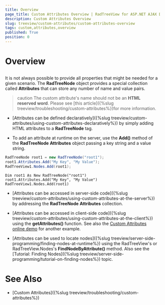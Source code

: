 ```yaml
---
title: Overview
page_title: Custom Attributes Overview | RadTreeView for ASP.NET AJAX Documentation
description: Custom Attributes Overview
slug: treeview/custom-attributes/custom-attributes-overview
tags: custom,attributes,overview
published: True
position: 0
---
```


# Overview



## 

It is not always possible to provide all properties that might be needed for a given scenario. The **RadTreeNode** object provides a special collection called **Attributes** that can store any number of name and value pairs.

>caution The custom attribute's name should not be an **HTML reserved word**. Please see [this article]({%slug treeview/troubleshooting/custom-attributes%})for more information.
>


* [Attributes can be defined declaratively]({%slug treeview/custom-attributes/using-custom-attributes-declaratively%}) by simply adding HTML attributes to a **RadTreeNode** tag.

* To add an attribute at runtime on the server, use the **Add()** method of the **RadTreeNode** **Attributes** object passing a key string and a value string.



````C#
RadTreeNode root1 = new RadTreeNode("root1");
root1.Attributes.Add("My Key", "My Value");
RadTreeView1.Nodes.Add(root1);
````
````VB.NET
Dim root1 As New RadTreeNode("root1")
root1.Attributes.Add("My Key", "My Value")
RadTreeView1.Nodes.Add(root1)
````


* [Attributes can be accessed in server-side code]({%slug treeview/custom-attributes/using-custom-attributes-at-the-server%}) by addressing the **RadTreeNode** **Attributes** collection.

* [Attributes can be accessed in client-side code]({%slug treeview/custom-attributes/using-custom-attributes-at-the-client%}) using the **getAttributes()** function. See also the [Custom Attributes online demo](https://demos.telerik.com/aspnet-ajax/TreeView/Examples/ApplicationScenarios/CustomAttributes/DefaultCS.aspx) for another example.

* [Attributes can be used to locate nodes]({%slug treeview/server-side-programming/finding-nodes-at-runtime%}) using the RadTreeView's or RadTreeView.Nodes's **FindNodeByAttribute()** method. Also see the [Tutorial: Finding Nodes]({%slug treeview/server-side-programming/tutorial-on-finding-nodes%}) topic.

# See Also

 * [Custom Attributes]({%slug treeview/troubleshooting/custom-attributes%})
